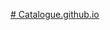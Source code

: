 [# Catalogue.github.io
](https://github.com/ZillCo/Catalogue.github.io/tree/6080c3a2595174cda5521426b8c1ffb1bac43826/Imgs)
